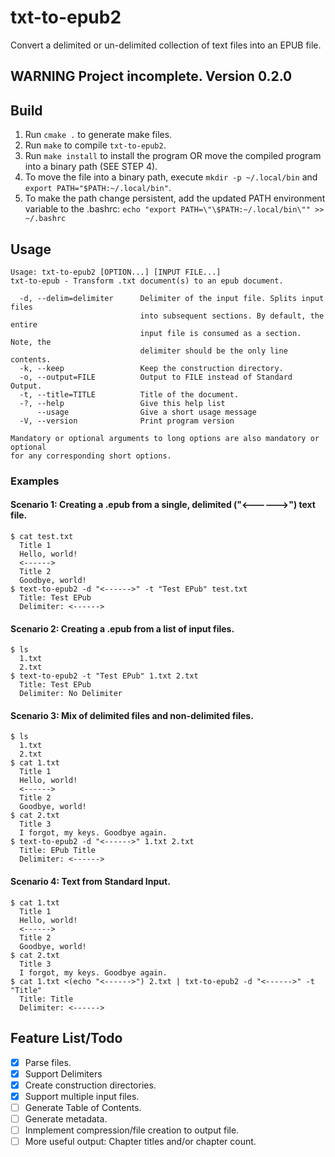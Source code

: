 # txt-to-epub2
Convert a delimited or un-delimited collection of text files into an EPUB file.

## WARNING Project incomplete. Version 0.2.0

## Build 
1. Run `cmake .` to generate make files.
2. Run `make` to compile `txt-to-epub2`.
3. Run `make install` to install the program OR move the compiled program into a binary path (SEE STEP 4).
4. To move the file into a binary path, execute `mkdir -p ~/.local/bin` and `export PATH="$PATH:~/.local/bin"`.
5. To make the path change persistent, add the updated PATH environment variable to the .bashrc: `echo "export PATH=\"\$PATH:~/.local/bin\"" >> ~/.bashrc`

## Usage 
``` 
Usage: txt-to-epub2 [OPTION...] [INPUT FILE...]
txt-to-epub - Transform .txt document(s) to an epub document.

  -d, --delim=delimiter      Delimiter of the input file. Splits input files
                             into subsequent sections. By default, the entire
                             input file is consumed as a section. Note, the
                             delimiter should be the only line contents.
  -k, --keep                 Keep the construction directory.
  -o, --output=FILE          Output to FILE instead of Standard Output.
  -t, --title=TITLE          Title of the document.
  -?, --help                 Give this help list
      --usage                Give a short usage message
  -V, --version              Print program version

Mandatory or optional arguments to long options are also mandatory or optional
for any corresponding short options.
```

### Examples  
#### Scenario 1: Creating a .epub from a single, delimited ("<------>") text file.
```
$ cat test.txt
  Title 1
  Hello, world!
  <------>
  Title 2
  Goodbye, world!
$ text-to-epub2 -d "<------>" -t "Test EPub" test.txt
  Title: Test EPub
  Delimiter: <------>
```  
#### Scenario 2: Creating a .epub from a list of input files.  
```
$ ls
  1.txt
  2.txt
$ text-to-epub2 -t "Test EPub" 1.txt 2.txt 
  Title: Test EPub
  Delimiter: No Delimiter
```  
#### Scenario 3: Mix of delimited files and non-delimited files.
```
$ ls
  1.txt
  2.txt
$ cat 1.txt
  Title 1
  Hello, world!
  <------>
  Title 2
  Goodbye, world!
$ cat 2.txt
  Title 3
  I forgot, my keys. Goodbye again.
$ text-to-epub2 -d "<------>" 1.txt 2.txt
  Title: EPub Title
  Delimiter: <------>
```
#### Scenario 4: Text from Standard Input.
```
$ cat 1.txt
  Title 1
  Hello, world!
  <------>
  Title 2
  Goodbye, world!
$ cat 2.txt
  Title 3
  I forgot, my keys. Goodbye again.
$ cat 1.txt <(echo "<------>") 2.txt | txt-to-epub2 -d "<------>" -t "Title"
  Title: Title
  Delimiter: <------>
```  

## Feature List/Todo
- [x] Parse files.
- [x] Support Delimiters
- [x] Create construction directories. 
- [x] Support multiple input files.
- [ ] Generate Table of Contents.
- [ ] Generate metadata.
- [ ] Inmplement compression/file creation to output file.
- [ ] More useful output: Chapter titles and/or chapter count.
